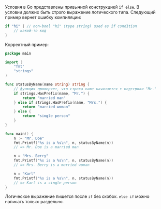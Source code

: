 Условия в Go представлены привычной конструкцией `if else`. В условии должно быть строго выражение логического типа. Следующий пример вернет ошибку компиляции:

```go
if "hi" { // non-bool "hi" (type string) used as if condition
	// какой-то код
}
```

Корректный пример:

```go
package main

import (
	"fmt"
	"strings"
)

func statusByName(name string) string {
	// функция проверяет, что строка name начинается с подстроки "Mr."
	if strings.HasPrefix(name, "Mr.") {
		return "married man"
	} else if strings.HasPrefix(name, "Mrs.") {
		return "married woman"
	} else {
		return "single person"
	}
}

func main() {
	n := "Mr. Doe"
	fmt.Printf("%s is a %s\n", n, statusByName(n))
	// => Mr. Doe is a married man

	n = "Mrs. Berry"
	fmt.Printf("%s is a %s\n", n, statusByName(n))
	// => Mrs. Berry is a married woman

	n = "Karl"
	fmt.Printf("%s is a %s\n", n, statusByName(n))
	// => Karl is a single person
}
```

Логическое выражение пишется после `if` без скобок. `else if` можно написать только раздельно.
